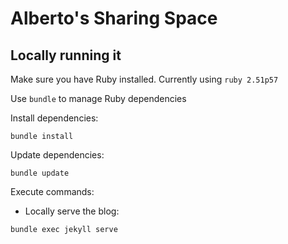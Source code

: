 # Alberto's Sharing Space

## 

## Locally running it
Make sure you have Ruby installed. Currently using `ruby 2.51p57`

Use `bundle` to manage Ruby dependencies

Install dependencies:
```
bundle install
```

Update dependencies:
```
bundle update
```

Execute commands:
* Locally serve the blog:
```
bundle exec jekyll serve
```
